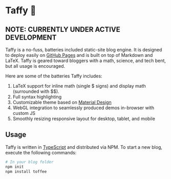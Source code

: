# Taffy 🍬

## NOTE: CURRENTLY UNDER ACTIVE DEVELOPMENT

Taffy is a no-fuss, batteries included static-site blog engine. It is designed
to deploy easily on [GitHub Pages](https://pages.github.com/) and is built on
top of Markdown and LaTeX. Taffy is geared toward bloggers with a math, science,
and tech bent, but all usage is encouraged.

Here are some of the batteries Taffy includes:

1. LaTeX support for inline math (single $ signs) and display math (surrounded
   with $$).
2. Full syntax highlighting
3. Customizable theme based on [Material Design](https://material.io/)
4. WebGL integration to seamlessly produced demos in-browser with custom JS
5. Smoothly resizing responsive layout for desktop, tablet, and mobile

## Usage

Taffy is written in [TypeScript](https://www.typescriptlang.org/) and distributed
via NPM. To start a new blog, execute the following commands:

```bash
# In your blog folder
npm init
npm install toffee
```